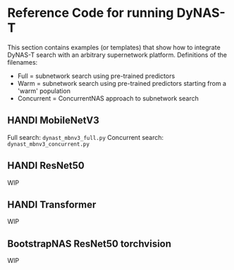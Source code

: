 # Reference Code for running DyNAS-T

This section contains examples (or templates) that show how to integrate DyNAS-T search with an arbitrary supernetwork platform. 
Definitions of the filenames:
* Full = subnetwork search using pre-trained predictors
* Warm = subnetwork search using pre-trained predictors starting from a 'warm' population
* Concurrent = ConcurrentNAS approach to subnetwork search

## HANDI MobileNetV3

Full search: `dynast_mbnv3_full.py`
Concurrent search: `dynast_mbnv3_concurrent.py`

## HANDI ResNet50

WIP

## HANDI Transformer

WIP

## BootstrapNAS ResNet50 torchvision

WIP
